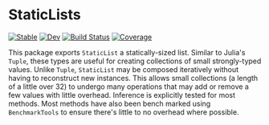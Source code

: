 # StaticLists

[![Stable](https://img.shields.io/badge/docs-stable-blue.svg)](https://Tokazama.github.io/StaticLists.jl/stable)
[![Dev](https://img.shields.io/badge/docs-dev-blue.svg)](https://Tokazama.github.io/StaticLists.jl/dev)
[![Build Status](https://github.com/Tokazama/StaticLists.jl/actions/workflows/CI.yml/badge.svg?branch=main)](https://github.com/Tokazama/StaticLists.jl/actions/workflows/CI.yml?query=branch%3Amain)
[![Coverage](https://codecov.io/gh/Tokazama/StaticLists.jl/branch/main/graph/badge.svg)](https://codecov.io/gh/Tokazama/StaticLists.jl)

This package exports `StaticList` a statically-sized list.
Similar to Julia's `Tuple`, these types are useful for creating collections of small strongly-typed values.
Unlike `Tuple`, `StaticList` may be composed iteratively without having to reconstruct new instances.
This allows small collections (a length of a little over 32) to undergo many operations that may add or remove a few values with little overhead.
Inference is explicitly tested for most methods.
Most methods have also been bench marked using `BenchmarkTools` to ensure there's little to no overhead where possible.
